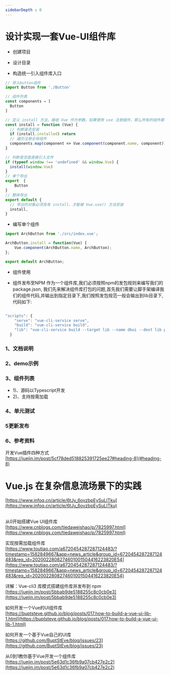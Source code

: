 ```yaml
---
sidebarDepth : 0
---
```


# 设计实现一套Vue-UI组件库

- 创建项目

- 设计目录

- 构造统一引入组件库入口
```javascript
// 导入button组件
import Button from './Button'

// 组件列表
const components = [
  Button
]

// 定义 install 方法，接收 Vue 作为参数。如果使用 use 注册插件，那么所有的组件都会被注册
const install = function (Vue) {
  // 判断是否安装
  if (install.installed) return
  // 遍历注册全局组件
  components.map(component => Vue.component(component.name, component))
}

// 判断是否是直接引入文件
if (typeof window !== 'undefined' && window.Vue) {
  install(window.Vue)
}
// 单个导出
export  {
    Button
}
// 整体导出
export default {
  // 导出的对象必须具有 install，才能被 Vue.use() 方法安装
  install,
}


```

- 编写单个组件


```javascript
import ArchButton from './src/index.vue';

ArchButton.install = function(Vue) {
    Vue.component(ArchButton.name, ArchButton);
};

export default ArchButton;

```

- 组件使用


- 组件发布至NPM
作为一个组件库,我们必须按照npm的发包规则来编写我们的package.json, 我们先来解决组件库打包的问题,首先我们需要让脚手架编译我们的组件代码,并输出到指定目录下,我们按照发包规范一般会输出到lib目录下,代码如下:

```js

"scripts": {
    "serve": "vue-cli-service serve",
    "build": "vue-cli-service build",
    "lib": "vue-cli-service build --target lib --name dbui --dest lib packages/index.js"
  }


```

### 1、文档说明

### 2、demo示例

### 3、组件列表

- 1)、源码以Typescript开发
- 2)、支持按需加载

### 4、单元测试


### 5更新发布

### 6、参考资料

开发Vue插件四种方式<br />[https://juejin.im/post/5cf78ded518825391725ee27#heading-8](#heading-8)

# Vue.js 在复杂信息流场景下的实践

[https://www.infoq.cn/article/6tJy_6ovzbpEySuLITku](https://www.infoq.cn/article/6tJy_6ovzbpEySuLITku)<br /> 

从0开始搭建Vue UI组件库<br />[https://www.cnblogs.com/tiedaweishao/p/7825997.html](https://www.cnblogs.com/tiedaweishao/p/7825997.html)

实现按需加载组件库<br />[https://www.toutiao.com/a6720454287287124483/?timestamp=1582849667&app=news_article&group_id=6720454287287124483&req_id=2020022808274601001504416223820E54](https://www.toutiao.com/a6720454287287124483/?timestamp=1582849667&app=news_article&group_id=6720454287287124483&req_id=2020022808274601001504416223820E54)

详解：Vue-cli3 库模式搭建组件库并发布到 npm<br />[https://juejin.im/post/5bbab9de5188255c8c0cb0e3](https://juejin.im/post/5bbab9de5188255c8c0cb0e3)

如何开发一个Vue的UI组件库<br />[https://buptsteve.github.io/blog/posts/017.how-to-build-a-vue-ui-lib-1.html](https://buptsteve.github.io/blog/posts/017.how-to-build-a-vue-ui-lib-1.html)

如何开发一个基于Vue自己的UI库<br />[https://github.com/BuptStEve/blog/issues/23](https://github.com/BuptStEve/blog/issues/23)

从0到1教你基于Vue开发一个组件库<br />[https://juejin.im/post/5e63d1c36fb9a07cb427e2c2](https://juejin.im/post/5e63d1c36fb9a07cb427e2c2)
